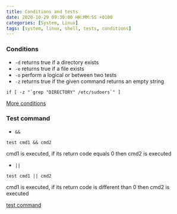 ```yaml
---
title: Conditions and tests
date: 2020-10-29 09:30:00 HH:MM:SS +0100
categories: [System, Linux]
tags: [system, linux, shell, tests, conditions]
---
```


### Conditions
* `-d` returns true if a directory exists
* `-e` returns true if a file exists
* `-o` perform a logical or between two tests
* `-z` returns true if the given command returns an empty string
```shell
if [ -z "`grep "DIRECTORY" /etc/sudoers`" ]
```
[More conditions](https://fr.wikibooks.org/wiki/Programmation_Bash/Tests)

### Test command
* `&&`
```shell
test cmd1 && cmd2
```
cmd1 is executed, if its return code equals 0 then cmd2 is executed
* `||`
```shell
test cmd1 || cmd2
```
cmd1 is executed, if its return code is different than 0 then cmd2 is executed

[test command](https://en.wikipedia.org/wiki/Test_(Unix))